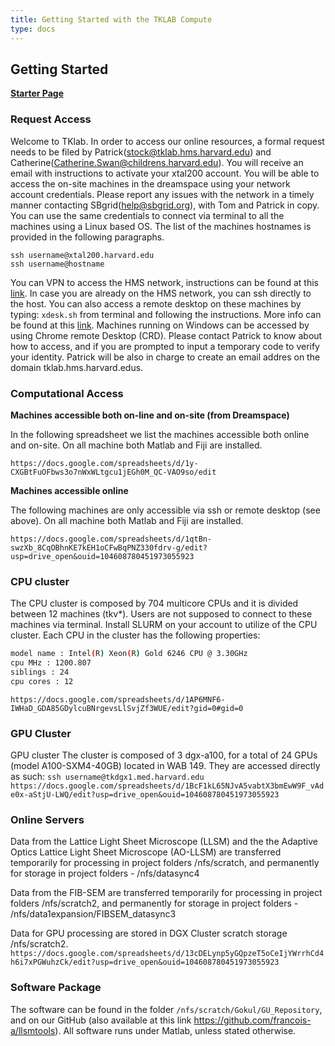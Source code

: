 ```yaml
---
title: Getting Started with the TKLAB Compute
type: docs
---
```


## Getting Started

[**Starter Page**](https://sites.google.com/tklab.hms.harvard.edu/tkdataprocessing/home/1-getting-started?authuser=0)

### Request Access

Welcome to TKlab. In order to access our online resources, a formal request needs to be filed by Patrick(stock@tklab.hms.harvard.edu) and Catherine(Catherine.Swan@childrens.harvard.edu). You will receive an email with instructions to activate your xtal200 account. You will be able to access the on-site machines in the dreamspace using your network account credentials. Please report any issues with the network in a timely manner contacting SBgrid(help@sbgrid.org), with Tom and Patrick in copy.
You can use the same credentials to connect via terminal to all the machines using a Linux based OS. The list of the machines hostnames is provided in the following paragraphs.

```
ssh username@xtal200.harvard.edu
ssh username@hostname
```

You can VPN to access the HMS network, instructions can be found at this [link](https://it.hms.harvard.edu/service/vpn). In case you are already on the HMS network, you can ssh directly to the host. You can also access a remote desktop on these machines by typing:
`xdesk.sh`
from terminal and following the instructions. More info can be found at this [link](https://sbgrid.org/corewiki/bch3-kirchhausen.md).
Machines running on Windows can be accessed by using Chrome remote Desktop (CRD). Please contact Patrick to know about how to access, and if you are prompted to input a temporary code to verify your identity.
Patrick will be also in charge to create an email addres on the domain tklab.hms.harvard.edus.

### Computational Access

**Machines accessible both on-line and on-site (from Dreamspace)**

In the following spreadsheet we list the machines accessible both online and on-site. On all machine both Matlab and Fiji are installed.

`https://docs.google.com/spreadsheets/d/1y-CXGBtFuOFbws3o7nWxWLtgcu1jEGh0M_QC-VAO9so/edit`

**Machines accessible online**

The following machines are only accessible via ssh or remote desktop (see above). On all machine both Matlab and Fiji are installed.

`https://docs.google.com/spreadsheets/d/1qtBn-swzXb_8CqOBhnKE7kEH1oCFwBqPNZ330fdrv-g/edit?usp=drive_open&ouid=104608780451973055923`

### CPU cluster

The CPU cluster is composed by 704 multicore CPUs and it is divided between 12 machines (tkv\*). Users are not supposed to connect to these machines via terminal. Install SLURM on your account to utilize of the CPU cluster. Each CPU in the cluster has the following properties:

```bash
model name : Intel(R) Xeon(R) Gold 6246 CPU @ 3.30GHz
cpu MHz : 1200.807
siblings : 24
cpu cores : 12
```

`https://docs.google.com/spreadsheets/d/1AP6MNF6-IWHaD_GDA85GDylcuBNrgevsLlSvjZf3WUE/edit?gid=0#gid=0`

### GPU Cluster

GPU cluster
The cluster is composed of 3 dgx-a100, for a total of 24 GPUs (model A100-SXM4-40GB) located in WAB 149. They are accessed directly as such:
`ssh username@tkdgx1.med.harvard.edu`
`https://docs.google.com/spreadsheets/d/1BcF1kL65NJvA5vabtX3bmEwW9F_vAde0x-aStjU-LWQ/edit?usp=drive_open&ouid=104608780451973055923`

### Online Servers

Data from the Lattice Light Sheet Microscope (LLSM) and the the Adaptive Optics Lattice Light Sheet Microscope (AO-LLSM) are transferred temporarily for processing in project folders /nfs/scratch, and permanently for storage in project folders - /nfs/datasync4

Data from the FIB-SEM are transferred temporarily for processing in project folders /nfs/scratch2, and permanently for storage in project folders - /nfs/data1expansion/FIBSEM_datasync3

Data for GPU processing are stored in DGX Cluster scratch storage /nfs/scratch2.
`https://docs.google.com/spreadsheets/d/13cDELynp5yGQpzeT5oCeIjYWrrhCd4h6i7xPGWuhzCk/edit?usp=drive_open&ouid=104608780451973055923`

### Software Package

The software can be found in the folder `/nfs/scratch/Gokul/GU_Repository`, and on our GitHub (also available at this link https://github.com/francois-a/llsmtools). All software runs under Matlab, unless stated otherwise.
